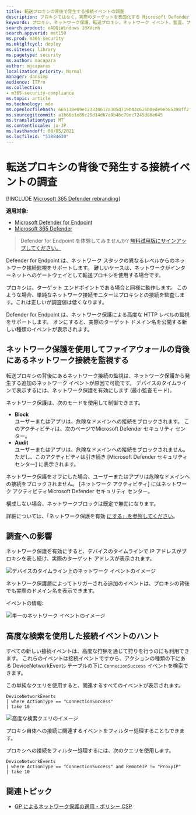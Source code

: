 ```yaml
---
title: 転送プロキシの背後で発生する接続イベントの調査
description: プロキシではなく、実際のターゲットを表面化する Microsoft Defender for Endpoint のネットワーク保護を通じて高度な HTTP レベルの監視を使用する方法について説明します。
keywords: プロキシ、ネットワーク保護、転送プロキシ、ネットワーク イベント、監査、ブロック、ドメイン名、ドメイン
search.product: eADQiWindows 10XVcnh
search.appverid: met150
ms.prod: m365-security
ms.mktglfcycl: deploy
ms.sitesec: library
ms.pagetype: security
ms.author: macapara
author: mjcaparas
localization_priority: Normal
manager: dansimp
audience: ITPro
ms.collection:
- m365-security-compliance
ms.topic: article
ms.technology: mde
ms.openlocfilehash: 665138e09e123334617a305d719b43c626b0ede9eb85398ff2fefff2b3812248
ms.sourcegitcommit: a1b66e1e80c25d14d67a9b46c79ec7245d88e045
ms.translationtype: MT
ms.contentlocale: ja-JP
ms.lasthandoff: 08/05/2021
ms.locfileid: "53884630"
---
```

# <a name="investigate-connection-events-that-occur-behind-forward-proxies"></a>転送プロキシの背後で発生する接続イベントの調査

[!INCLUDE [Microsoft 365 Defender rebranding](../../includes/microsoft-defender.md)]

**適用対象:**
- [Microsoft Defender for Endpoint](https://go.microsoft.com/fwlink/p/?linkid=2154037)
- [Microsoft 365 Defender](https://go.microsoft.com/fwlink/?linkid=2118804)

> Defender for Endpoint を体験してみませんか? [無料試用版にサインアップしてください。](https://signup.microsoft.com/create-account/signup?products=7f379fee-c4f9-4278-b0a1-e4c8c2fcdf7e&ru=https://aka.ms/MDEp2OpenTrial?ocid=docs-wdatp-investigatemachines-abovefoldlink)

Defender for Endpoint は、ネットワーク スタックの異なるレベルからのネットワーク接続監視をサポートします。 難しいケースは、ネットワークがインターネットへのゲートウェイとして転送プロキシを使用する場合です。

プロキシは、ターゲット エンドポイントである場合と同様に動作します。  このような場合、単純なネットワーク接続モニターはプロキシとの接続を監査します。これは正しいが調査値は低くなります。 

Defender for Endpoint は、ネットワーク保護による高度な HTTP レベルの監視をサポートします。 オンにすると、実際のターゲット ドメイン名を公開する新しい種類のイベントが表示されます。

## <a name="use-network-protection-to-monitor-network-connection-behind-a-firewall"></a>ネットワーク保護を使用してファイアウォールの背後にあるネットワーク接続を監視する
転送プロキシの背後にあるネットワーク接続の監視は、ネットワーク保護から発生する追加のネットワーク イベントが原因で可能です。 デバイスのタイムラインで表示するには、ネットワーク保護を有効にします (最小監査モード)。 

ネットワーク保護は、次のモードを使用して制御できます。

- **Block** <br> ユーザーまたはアプリは、危険なドメインへの接続をブロックされます。 このアクティビティは、次のページでMicrosoft Defender セキュリティ センター。
- **Audit** <br> ユーザーまたはアプリは、危険なドメインへの接続をブロックされません。 ただし、このアクティビティは引き続き [Microsoft Defender セキュリティ センター] に表示されます。


ネットワーク保護をオフにした場合、ユーザーまたはアプリは危険なドメインへの接続をブロックされません。 [ネットワーク アクティビティ] にはネットワーク アクティビティMicrosoft Defender セキュリティ センター。

構成しない場合、ネットワークブロックは既定で無効になります。

詳細については、「ネットワーク保護を有効 [にする」を参照してください](enable-network-protection.md)。

## <a name="investigation-impact"></a>調査への影響
ネットワーク保護を有効にすると、デバイスのタイムラインで IP アドレスがプロキシを表し続け、実際のターゲット アドレスが表示されます。

![デバイスのタイムライン上のネットワーク イベントのイメージ](images/atp-proxy-investigation.png)

ネットワーク保護層によってトリガーされる追加のイベントは、プロキシの背後でも実際のドメイン名を表示できます。

イベントの情報:

![単一のネットワーク イベントのイメージ](images/atp-proxy-investigation-event.png)



## <a name="hunt-for-connection-events-using-advanced-hunting"></a>高度な検索を使用した接続イベントのハント 
すべての新しい接続イベントは、高度な狩猟を通じて狩りを行うのにも利用できます。 これらのイベントは接続イベントですから、アクションの種類の下にある DeviceNetworkEvents テーブルの下に `ConnecionSuccess` イベントを検索できます。

この単純なクエリを使用すると、関連するすべてのイベントが表示されます。

```
DeviceNetworkEvents
| where ActionType == "ConnectionSuccess" 
| take 10
```

![高度な検索クエリのイメージ](images/atp-proxy-investigation-ah.png)

プロキシ自体への接続に関連するイベントをフィルター処理することもできます。 

プロキシへの接続をフィルター処理するには、次のクエリを使用します。

```
DeviceNetworkEvents
| where ActionType == "ConnectionSuccess" and RemoteIP != "ProxyIP"  
| take 10
```



## <a name="related-topics"></a>関連トピック
- [GP によるネットワーク保護の適用 - ポリシー CSP](/windows/client-management/mdm/policy-csp-defender#defender-enablenetworkprotection)
